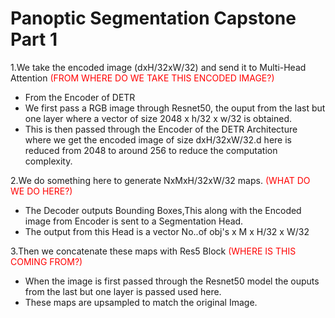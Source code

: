 # Panoptic Segmentation Capstone Part 1



1.We take the encoded image (dxH/32xW/32) and send it to Multi-Head Attention <span style="color:Red">(FROM WHERE DO WE TAKE THIS ENCODED IMAGE?)</span>
* From the Encoder of DETR
* We first pass a RGB image through Resnet50, the ouput from the last but one layer where a vector of size 2048 x h/32 x w/32 is obtained.
* This is then passed through the Encoder of the DETR Architecture where we get the encoded image of size dxH/32xW/32.d here is reduced from 2048 to around 256 to reduce the computation complexity.

2.We do something here to generate NxMxH/32xW/32 maps.
<span style="color:Red"> (WHAT DO WE DO HERE?)</span>
* The Decoder outputs Bounding Boxes,This along with the Encoded image from Encoder is sent to a Segmentation Head.
* The output from this Head is a vector No..of obj's x M x H/32 x W/32

3.Then we concatenate these maps with Res5 Block <span style="color:Red"> (WHERE IS THIS COMING FROM?)</span>
* When the image is first passed through the Resnet50 model the ouputs from the last but one layer is passed used here.
* These maps are upsampled to match the original Image.

